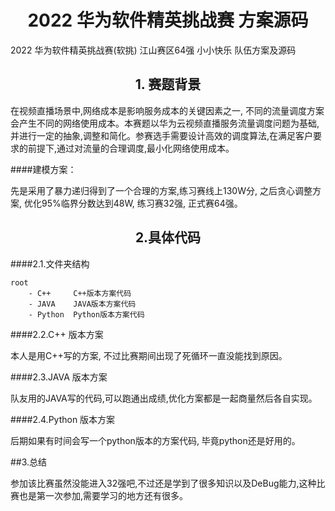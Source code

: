 # <center>2022 华为软件精英挑战赛 方案源码 </center>

2022 华为软件精英挑战赛(软挑) 江山赛区64强 小小快乐 队伍方案及源码

## <center>1. 赛题背景 </center>
在视频直播场景中,网络成本是影响服务成本的关键因素之一, 不同的流量调度方案会产生不同的网络使用成本。本赛题以华为云视频直播服务流量调度问题为基础, 并进行一定的抽象,调整和简化。参赛选手需要设计高效的调度算法,在满足客户要求的前提下,通过对流量的合理调度,最小化网络使用成本。

####建模方案：

先是采用了暴力递归得到了一个合理的方案,练习赛线上130W分, 之后贪心调整方案, 优化95%临界分数达到48W, 练习赛32强, 正式赛64强。

## <center>2.具体代码</center>
####2.1.文件夹结构
```
root 
    - C++     C++版本方案代码
    - JAVA    JAVA版本方案代码
    - Python  Python版本方案代码
```

####2.2.C++ 版本方案

本人是用C++写的方案, 不过比赛期间出现了死循环一直没能找到原因。

####2.3.JAVA 版本方案

队友用的JAVA写的代码,可以跑通出成绩,优化方案都是一起商量然后各自实现。

####2.4.Python 版本方案

后期如果有时间会写一个python版本的方案代码, 毕竟python还是好用的。

##3.总结

参加该比赛虽然没能进入32强吧,不过还是学到了很多知识以及DeBug能力,这种比赛也是第一次参加,需要学习的地方还有很多。


